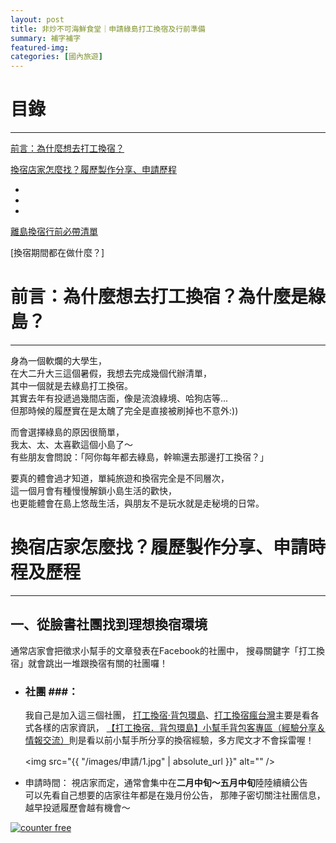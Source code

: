```yaml
---
layout: post
title: 非炒不可海鮮食堂｜申請綠島打工換宿及行前準備
summary: 補字補字
featured-img: 
categories: [國內旅遊]
---
```


# 目錄

***

[前言：為什麼想去打工換宿？](#前言)

[換宿店家怎麼找？履歷製作分享、申請歷程](#換宿店家怎麼找？)

- 
- 
- 

[離島換宿行前必帶清單](#我如何準備)

[換宿期間都在做什麼？]


<a name="前言"/>

# 前言：為什麼想去打工換宿？為什麼是綠島？

***

身為一個軟爛的大學生，<br>
在大二升大三這個暑假，我想去完成幾個代辦清單，<br>
其中一個就是去綠島打工換宿。<br>
其實去年有投遞過幾間店面，像是流浪綠境、哈狗店等...<br>
但那時候的履歷實在是太醜了完全是直接被刷掉也不意外:))<br>

而會選擇綠島的原因很簡單，<br>
我太、太、太喜歡這個小島了～<br>
有些朋友會問說：「阿你每年都去綠島，幹嘛還去那邊打工換宿？」<br>

要真的體會過才知道，單純旅遊和換宿完全是不同層次，<br>
這一個月會有種慢慢解鎖小島生活的歡快，<br>
也更能體會在島上悠哉生活，與朋友不是玩水就是走秘境的日常。<br>



<a name="換宿店家怎麼找？"/>

# 換宿店家怎麼找？履歷製作分享、申請時程及歷程

***

## 一、從臉書社團找到理想換宿環境

通常店家會把徵求小幫手的文章發表在Facebook的社團中，
搜尋關鍵字「打工換宿」就會跳出一堆跟換宿有關的社團囉！

- ### 社團 ###：
    我自己是加入這三個社團，
    [打工換宿·背包環島](https://www.facebook.com/BeiBaoHuanDao/)、[打工換宿瘋台灣](https://www.facebook.com/groups/w.kholiday/)主要是看各式各樣的店家資訊，
    [【打工換宿．背包環島】小幫手背包客專區（經驗分享＆情報交流）](https://www.facebook.com/groups/bbhd2013/)則是看以前小幫手所分享的換宿經驗，多方爬文才不會採雷喔！

    <span class="image fit"><img src="{{ "/images/申請/1.jpg" | absolute_url }}" alt="" /></span>


- 申請時間：
    視店家而定，通常會集中在**二月中旬～五月中旬**陸陸續續公告<br>
    可以先看自己想要的店家往年都是在幾月份公告，
    那陣子密切關注社團信息，越早投遞履歷會越有機會～
    















<!-- hitwebcounter Code START -->
<a href="https://www.hitwebcounter.com" target="_blank">
<img src="https://hitwebcounter.com/counter/counter.php?page=7544153&style=0032&nbdigits=5&type=page&initCount=0" title="Web Counter" Alt="counter free"   border="0" >
</a>                                    
                                  
                      



